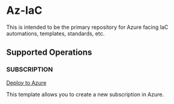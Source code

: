 # Az-IaC

This is intended to be the primary repository for Azure facing IaC automations, templates, standards, etc.

## Supported Operations

### SUBSCRIPTION

[Deploy to Azure](https://portal.azure.com)

This template allows you to create a new subscription in Azure.
